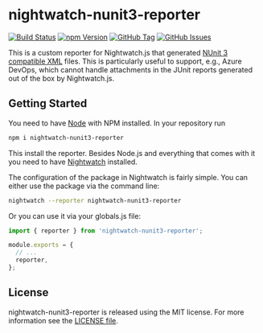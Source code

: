 # nightwatch-nunit3-reporter

[![Build Status](https://florianrappl.visualstudio.com/nightwatch-nunit3-reporter/_apis/build/status/nightwatch-nunit3-reporter-CI?branchName=master)](https://florianrappl.visualstudio.com/nightwatch-nunit3-reporter/_build/latest?definitionId=9&branchName=master)
[![npm Version](https://img.shields.io/npm/v/nightwatch-nunit3-reporter.svg)](https://www.npmjs.com/package/nightwatch-nunit3-reporter)
[![GitHub Tag](https://img.shields.io/github/tag/FlorianRappl/nightwatch-nunit3-reporter.svg)](https://github.com/FlorianRappl/nightwatch-nunit3-reporter/releases)
[![GitHub Issues](https://img.shields.io/github/issues/FlorianRappl/nightwatch-nunit3-reporter.svg)](https://github.com/FlorianRappl/nightwatch-nunit3-reporter/issues)

This is a custom reporter for Nightwatch.js that generated [NUnit 3 compatible XML](https://github.com/nunit/docs/wiki/Test-Result-XML-Format) files. This is particularly useful to support, e.g., Azure DevOps, which cannot handle attachments in the JUnit reports generated out of the box by Nightwatch.js.

## Getting Started

You need to have [Node](https://nodejs.org/) with NPM installed. In your repository run

```sh
npm i nightwatch-nunit3-reporter
```

This install the reporter. Besides Node.js and everything that comes with it you need to have [Nightwatch](https://nightwatchjs.org/) installed.

The configuration of the package in Nightwatch is fairly simple. You can either use the package via the command line:

```sh
nightwatch --reporter nightwatch-nunit3-reporter
```

Or you can use it via your globals.js file:

```js
import { reporter } from 'nightwatch-nunit3-reporter';

module.exports = {
  // ...
  reporter,
};
```

## License

nightwatch-nunit3-reporter is released using the MIT license. For more information see the [LICENSE file](LICENSE).
